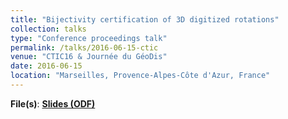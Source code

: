 ```yaml
---
title: "Bijectivity certification of 3D digitized rotations"
collection: talks
type: "Conference proceedings talk"
permalink: /talks/2016-06-15-ctic
venue: "CTIC16 & Journée du GéoDis"
date: 2016-06-15
location: "Marseilles, Provence-Alpes-Côte d'Azur, France"
---
```

**File(s)**: [**Slides (ODF)**](../files/CTIC16_PRESENTATION.odp)
